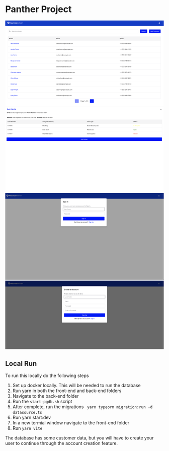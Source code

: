 # Panther Project

![alt text](front-end/src/assets/shot1.png)
![alt text](front-end/src/assets/shot2.png)
![alt text](front-end/src/assets/shot3.png)
![alt text](front-end/src/assets/shot4.png)

## Local Run

To run this locally do the following steps
1. Set up docker locally. This will be needed to run the database
2. Run yarn in both the front-end and back-end folders
3. Navigate to the back-end folder
4. Run the `start-pgdb.sh` script
5. After complete, run the migrations ` yarn typeorm migration:run -d datasource.ts`
6. Run yarn start:dev
7. In a new termial window navigate to the front-end folder
8. Run `yarn vite`

The database has some customer data, but you will have to create your user to continue through the account creation feature.
